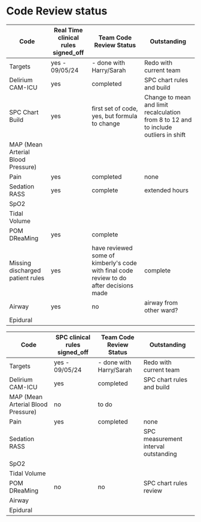 # Code Review status 


Code|Real Time clinical rules signed_off|Team Code Review Status|Outstanding|
|---|---|---|---|
Targets|yes - 09/05/24|- done with Harry/Sarah|Redo with current team||
Delirium CAM-ICU |yes|completed|SPC chart rules and build|
SPC Chart Build|yes|first set of code, yes, but formula to change|Change to mean and limit recalculation from 8 to 12 and to include outliers in shift
MAP (Mean Arterial Blood Pressure)||||
Pain|yes|completed|none|
Sedation RASS|yes|complete|extended hours|
SpO2||||
Tidal Volume||||
POM DReaMing|yes|complete||
Missing discharged patient rules|yes|have reviewed some of kimberly's code with final code review to do after decisions made|complete|Review Kimbery's updated rules in PR, Siri to incorporate into each individual metric rules and content|
Airway|yes|no|airway from other ward?|
Epidural|||||


Code|SPC clinical rules signed_off|Team Code Review Status|Outstanding|
|---|---|---|---|
Targets|yes - 09/05/24|- done with Harry/Sarah|Redo with current team||
Delirium CAM-ICU |yes|completed|SPC chart rules and build|
MAP (Mean Arterial Blood Pressure)|no|to do||
Pain|yes|completed|none|
Sedation RASS|||SPC measurement interval outstanding|
SpO2||||
Tidal Volume||||
POM DReaMing|no|no|SPC chart rules review|
Airway|||||
Epidural|||||

